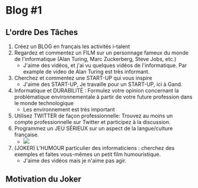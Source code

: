 # Blog \#1

## L'ordre Des Tâches

1. Créez un BLOG en français les activités i-talent
4. Regardez et commentez un FILM sur un personnage fameux du monde de l'informatique (Alan Turing, Marc Zuckerberg, Steve Jobs, etc.)
    - J'aime des vidéos, et j'ai vu quelques vidéos de l'informatique. Par example de video de Alan Turing est très informant.
6. Cherchez et commentez une START-UP qui vous inspire
    - J'aime des START-UP, Je travaille pour un START-UP, ici à Gand.
7. Informatique et DURABILITÉ : Formulez votre opinion concernant la problématique environnementale à partir de votre future profession dans le monde technologique
    - Les environnement est très important
2. Utilisez TWITTER de façon professionnelle: Trouvez au moins un compte professionnelle sur Twitter et participez à la discussion.
3. Programmez un JEU SÉRIEUX sur un aspect de la langue/culture française.
    - ![](https://nicklou.files.wordpress.com/2012/10/one-does-not-simply-make-a-game-thumb.jpg)
5. (JOKER) L’HUMOUR particulier des informaticiens : cherchez des exemples et faites vous-mêmes un petit film humouristique.
    - J'aime des vidéos mais je n'aime pas agir.

## Motivation du Joker
